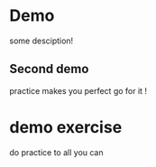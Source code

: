 # Demo
some desciption!
## Second demo
practice makes you perfect go for it !
# demo exercise
do practice to all you can
